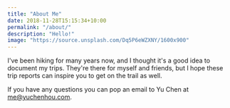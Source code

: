 ```yaml
---
title: "About Me"
date: 2018-11-28T15:15:34+10:00
permalink: "/about/"
description: "Hello!"
image: "https://source.unsplash.com/Dq5P6eWZXNY/1600x900"
---
```


I've been hiking for many years now, and I thought it's a good idea to document my trips. They're there for myself and friends, but I hope these trip reports can inspire you to get on the trail as well.

If you have any questions you can pop an email to Yu Chen at me@yuchenhou.com.

